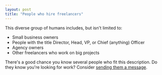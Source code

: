 ```yaml
---
layout: post
title: "People who hire freelancers"
---
```


This diverse group of humans includes, but isn't limited to:

- Small business owners
- People with the title Director, Head, VP, or Chief (anything) Officer
- Agency owners
- Other freelancers who work on big projects

There's a good chance you know several people who fit this description. Do they know you're looking for work? Consider [sending them a message](/send-one-message).
